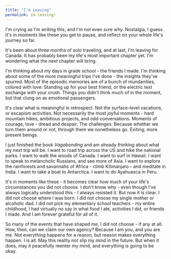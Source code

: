 ```yaml
---
title: "I'm Leaving"
permalink: im-leaving/
---
```


I'm crying as I'm writing this, and I'm not even sure why. Nostalgia, I guess. It's in moments like these you get to pause, and reflect on your whole life's journey so far.

It's been about three months of solo traveling, and at last, I'm leaving for Canada. It has probably been my life's most important chapter yet. I'm wondering what the next chapter will bring.

I'm thinking about my days in grade school - the friends I made. I'm thinking about some of the more meaningful trips I've done - the insights they've spurred. Most of the episodic memories are of a bunch of mundanities, colored with love: Standing up for your best friend, or the electric text exchange with your crush. Things you didn't think much of in the moment, but that clung on as emotional passengers.

It's clear what is meaningful in retrospect. Not the surface-level vacations, or escapism activities. Not necessarily the most joyful moments - hard mountain hikes, ambitious projects, and odd conversations. Moments of courage, love - dread and despair. The challenges: Because whether we turn them around or not, through them we nonetheless go. Exiting; more present beings.

I just finished the book *Vagabonding* and am already thinking about what my next trip will be. I want to road trip across the US and hike the national parks. I want to walk the woods of Canada. I want to surf in Hawaii. I want to speak to melancholic Russians, and see more of Asia. I want to explore the rainforests and savannahs of Africa - climb Kilimanjaro - and meditate in India. I want to take a boat to Antarctica. I want to do Ayahuasca in Peru.

It's in moments like these - it becomes clear how much of your life's circumstances you did not choose. I don't know why - even though I've always logically understood this - I always resisted it. But now it is clear. I did not choose where I was born. I did not choose my single mother or alcoholic dad. I did not pick my elementary school teachers - my entire childhood, I had virtually no say in what food I ate, activities I did, or friends I made. And I am forever grateful for all of it.

So many of the events that have shaped me, I did not choose - if any at all. How, then, can we claim our own agency? Because I am you, and you are me. Not everything happens for a reason, but reason makes everything happen. I is all. May this reality not slip my mind in the future. But when it does, may it peacefully reenter my mind, and everything is going to be okay.
